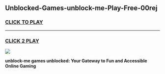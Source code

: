 
## Unblocked-Games-unblock-me-Play-Free-00rej
<h3>
<a href="https://premium76.site?title=unblock-me&ref=18A1">CLICK TO PLAY</a></h3>
<hr>

<h3>
<a href="https://premium76.site?title=unblock-me&ref=18A1">CLICK 2 PLAY</a>
  
</h3>

<a href="https://premium76.site?title=unblock-me&ref=18A1"><img src="https://clearcache.store/games.png"></a>


**unblock-me games unblocked: Your Gateway to Fun and Accessible Online Gaming**
